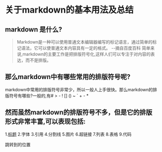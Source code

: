 # 关于markdown的基本用法及总结
## markdown 是什么?
> Markdown是一种可以使用普通文本编辑器编写的标记语言，通过简单的标记语法，它可以使普通文本内容具有一定的格式。 --摘自百度百科
简单来说,markdown的主要工作是把排版符号化,这样人们可以专注于对内容的表达，而不是排版。
## 那么markdown中有哪些常用的排版符号呢?
markdown中常用的排版符号非常少，所以一般人上手很快。那么markdown的排版符号有哪些?一般的,有# > - ! [] \(\) ~ \` + - *
## 然而虽然markdown的排版符号不多，但是它的排版形式非常丰富,可以表现包括:
1.[标题](#test)
2.字体
3.引用
4.分割线
5.图片
6.超链接
7.列表
8.表格
9.代码

<span id = "test">跳转到的位置</span>